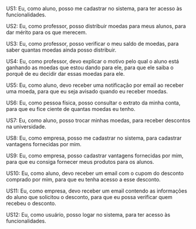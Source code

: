 <p>US1: Eu, como aluno, posso me cadastrar no sistema, para ter acesso às funcionalidades.</p>
<p>US2: Eu, como professor, posso distribuir moedas para meus alunos, para dar mérito para os que merecem.</p>
<p>US3: Eu, como professor, posso verificar o meu saldo de moedas, para saber quantas moedas ainda posso distribuir.</p>
<p>US4: Eu, como professor, devo explicar o motivo pelo qual o aluno está ganhando as moedas que estou dando para ele, para que ele saiba o porquê de eu decidir dar essas moedas para ele.</p>
<p>US5: Eu, como aluno, devo receber uma notificação por email ao receber uma moeda, para que eu seja avisado quando eu receber moedas.</p>
<p>US6: Eu, como pessoa física, posso consultar o extrato da minha conta, para que eu fice ciente de quantas moedas eu tenho.</p>
<p>US7: Eu, como aluno, posso trocar minhas moedas, para receber descontos na universidade.</p>
<p>US8: Eu, como empresa, posso me cadastrar no sistema, para cadastrar vantagens fornecidas por mim.</p>
<p>US9: Eu, como empresa, posso cadastrar vantagens fornecidas por mim, para que eu consiga fornecer meus produtos para os alunos.</p>
<p>US10: Eu, como aluno, devo receber um email com o cupom do desconto comprado por mim, para que eu tenha acesso a esse desconto.</p>
<p>US11: Eu, como empresa, devo receber um email contendo as informações do aluno que solicitou o desconto, para que eu possa verificar quem recebeu o desconto.</p>
<p>US12: Eu, como usuário, posso logar no sistema, para ter acesso às funcionalidades.</p>